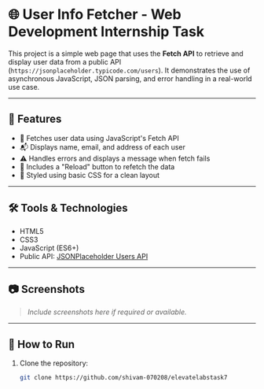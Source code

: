 # 🌐 User Info Fetcher - Web Development Internship Task

This project is a simple web page that uses the **Fetch API** to retrieve and display user data from a public API (`https://jsonplaceholder.typicode.com/users`). It demonstrates the use of asynchronous JavaScript, JSON parsing, and error handling in a real-world use case.

---

## 📌 Features

- 🔄 Fetches user data using JavaScript's Fetch API
- 📬 Displays name, email, and address of each user
- ⚠️ Handles errors and displays a message when fetch fails
- 🔁 Includes a "Reload" button to refetch the data
- 🎨 Styled using basic CSS for a clean layout

---

## 🛠️ Tools & Technologies

- HTML5
- CSS3
- JavaScript (ES6+)
- Public API: [JSONPlaceholder Users API](https://jsonplaceholder.typicode.com/users)

---

## 📷 Screenshots

> _Include screenshots here if required or available._

---

## 🚀 How to Run

1. Clone the repository:
   ```bash
   git clone https://github.com/shivam-070208/elevatelabstask7
#
